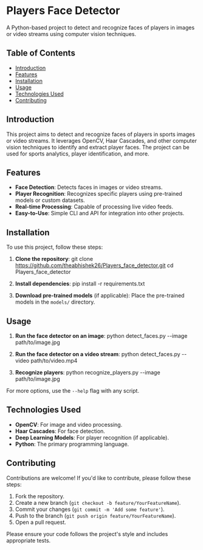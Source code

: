# Players Face Detector
A Python-based project to detect and recognize faces of players in images or video streams using computer vision techniques.

## Table of Contents
- [Introduction](#introduction)
- [Features](#features)
- [Installation](#installation)
- [Usage](#usage)
- [Technologies Used](#technologies-used)
- [Contributing](#contributing)


## Introduction

This project aims to detect and recognize faces of players in sports images or video streams. It leverages OpenCV, Haar Cascades, and other computer vision techniques to identify and extract player faces. The project can be used for sports analytics, player identification, and more.

## Features

- **Face Detection**: Detects faces in images or video streams.
- **Player Recognition**: Recognizes specific players using pre-trained models or custom datasets.
- **Real-time Processing**: Capable of processing live video feeds.
- **Easy-to-Use**: Simple CLI and API for integration into other projects.

## Installation

To use this project, follow these steps:

1. **Clone the repository**:
   git clone https://github.com/theabhishek26/Players_face_detector.git
   cd Players_face_detector
   

2. **Install dependencies**:
   pip install -r requirements.txt
   

3. **Download pre-trained models** (if applicable):
   Place the pre-trained models in the `models/` directory.

## Usage

1. **Run the face detector on an image**:
    python detect_faces.py --image path/to/image.jpg
   

2. **Run the face detector on a video stream**:
   python detect_faces.py --video path/to/video.mp4


3. **Recognize players**:
    python recognize_players.py --image path/to/image.jpg


For more options, use the `--help` flag with any script.

## Technologies Used

- **OpenCV**: For image and video processing.
- **Haar Cascades**: For face detection.
- **Deep Learning Models**: For player recognition (if applicable).
- **Python**: The primary programming language.

## Contributing
Contributions are welcome! If you'd like to contribute, please follow these steps:

1. Fork the repository.
2. Create a new branch (`git checkout -b feature/YourFeatureName`).
3. Commit your changes (`git commit -m 'Add some feature'`).
4. Push to the branch (`git push origin feature/YourFeatureName`).
5. Open a pull request.

Please ensure your code follows the project's style and includes appropriate tests.

